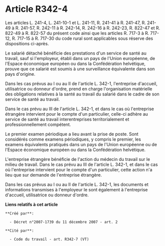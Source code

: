 # Article R342-4

Les articles L. 241-4, L. 241-10-1 et L. 241-11, R. 241-41 à R. 241-47, R. 241-49 à R. 241-57, R. 242-11 à R. 242-14, R.
242-16 à R. 242-23, R. 822-47 et R. 822-49 à R. 822-57 du présent code ainsi que les articles R. 717-3 à R. 717-12, R. 717-15
à R. 717-30 du code rural sont applicables sous réserve des dispositions ci-après. 

Le salarié détaché bénéficie des prestations d'un service de santé au travail, sauf si l'employeur, établi dans un pays de
l'Union européenne, de l'Espace économique européen ou dans la Confédération helvétique, prouve que ce salarié est soumis à
une surveillance équivalente dans son pays d'origine. 

Dans les cas prévus au I ou au II de l'article L. 342-1, l'entreprise d'accueil, utilisatrice ou donneur d'ordre, prend en
charge l'organisation matérielle des obligations relatives à la santé au travail du salarié dans le cadre de son service de
santé au travail. 

Dans le cas prévu au III de l'article L. 342-1, et dans le cas où l'entreprise étrangère intervient pour le compte d'un
particulier, celle-ci adhère au service de santé au travail interentreprises territorialement et professionnellement
compétent. 

Le premier examen périodique a lieu avant la prise de poste. Sont considérés comme examens périodiques, y compris le premier,
les examens équivalents pratiqués dans un pays de l'Union européenne ou de l'Espace économique européen ou dans la
Confédération helvétique.

L'entreprise étrangère bénéficie de l'action du médecin du travail sur le milieu de travail. Dans le cas prévu au III de
l'article L. 342-1, et dans le cas où l'entreprise intervient pour le compte d'un particulier, cette action n'a lieu que sur
demande de l'entreprise étrangère. 

Dans les cas prévus au I ou au II de l'article L. 342-1, les documents et informations transmises à l'employeur le sont
également à l'entreprise d'accueil, utilisatrice ou donneur d'ordre.

**Liens relatifs à cet article**

	**Créé par**:

	  - Décret n°2007-1739 du 11 décembre 2007 - art. 2

	**Cité par**:

	  - Code du travail - art. R342-7 (VT)
